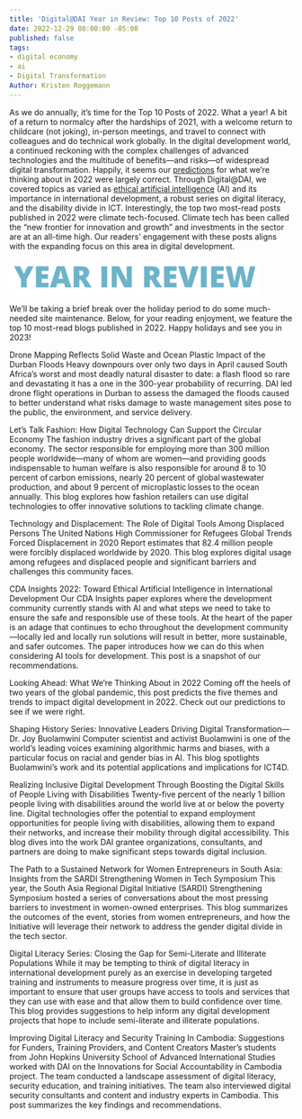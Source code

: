 ```yaml
---
title: 'Digital@DAI Year in Review: Top 10 Posts of 2022'
date: 2022-12-29 08:00:00 -05:00
published: false
tags:
- digital economy
- ai
- Digital Transformation
Author: Kristen Roggemann
---
```


As we do annually, it’s time for the Top 10 Posts of 2022. What a year! A bit of a return to normalcy after the hardships of 2021, with a welcome return to childcare (not joking), in-person meetings, and travel to connect with colleagues and do technical work globally. In the digital development world, a continued reckoning with the complex challenges of advanced technologies and the multitude of benefits—and risks—of widespread digital transformation. 
Happily, it seems our [predictions](https://dai-global-digital.com/looking-ahead-what-were-thinking-about-in-2022.html) for what we’re thinking about in 2022 were largely correct. Through Digital@DAI, we covered topics as varied as [ethical artificial intelligence](https://dai-global-digital.com/cda-insights-2022-toward-ethical-artificial-intelligence-in-international-development.html) (AI) and its importance in international development, a robust series on digital literacy, and the disability divide in ICT. Interestingly, the top two most-read posts published in 2022 were climate tech-focused. Climate tech has been called the “new frontier for innovation and growth” and investments in the sector are at an all-time high. Our readers’ engagement with these posts aligns with the expanding focus on this area in digital development. 

<!--more-->

![Screen Shot 2022-11-30 at 1.31.17 PM.png](/uploads/Screen%20Shot%202022-11-30%20at%201.31.17%20PM.png)

We’ll be taking a brief break over the holiday period to do some much-needed site maintenance. Below, for your reading enjoyment, we feature the top 10 most-read blogs published in 2022. Happy holidays and see you in 2023!

Drone Mapping Reflects Solid Waste and Ocean Plastic Impact of the Durban Floods Heavy downpours over only two days in April caused South Africa’s worst and most deadly natural disaster to date: a flash flood so rare and devastating it has a one in the 300-year probability of recurring. DAI led drone flight operations in Durban to assess the damaged the floods caused to better understand what risks damage to waste management sites pose to the public, the environment, and service delivery. 

Let’s Talk Fashion: How Digital Technology Can Support the Circular Economy The fashion industry drives a significant part of the global economy. The sector responsible for employing more than 300 million people worldwide—many of whom are women—and providing goods indispensable to human welfare is also responsible for around 8 to 10 percent of carbon emissions, nearly 20 percent of global wastewater production, and about 9 percent of microplastic losses to the ocean annually. This blog explores how fashion retailers can use digital technologies to offer innovative solutions to tackling climate change.  

Technology and Displacement: The Role of Digital Tools Among Displaced Persons The United Nations High Commissioner for Refugees Global Trends Forced Displacement in 2020 Report estimates that 82.4 million people were forcibly displaced worldwide by 2020. This blog explores digital usage among refugees and displaced people and significant barriers and challenges this community faces.  

CDA Insights 2022: Toward Ethical Artificial Intelligence in International Development Our CDA Insights paper explores where the development community currently stands with AI and what steps we need to take to ensure the safe and responsible use of these tools. At the heart of the paper is an adage that continues to echo throughout the development community—locally led and locally run solutions will result in better, more sustainable, and safer outcomes. The paper introduces how we can do this when considering AI tools for development. This post is a snapshot of our recommendations. 

Looking Ahead: What We’re Thinking About in 2022 Coming off the heels of two years of the global pandemic, this post predicts the five themes and trends to impact digital development in 2022. Check out our predictions to see if we were right.

Shaping History Series: Innovative Leaders Driving Digital Transformation—Dr. Joy Buolamwini Computer scientist and activist Buolamwini is one of the world’s leading voices examining algorithmic harms and biases, with a particular focus on racial and gender bias in AI. This blog spotlights Buolamwini’s work and its potential applications and implications for ICT4D.  

Realizing Inclusive Digital Development Through Boosting the Digital Skills of People Living with Disabilities Twenty-five percent of the nearly 1 billion people living with disabilities around the world live at or below the poverty line. Digital technologies offer the potential to expand employment opportunities for people living with disabilities, allowing them to expand their networks, and increase their mobility through digital accessibility. This blog dives into the work DAI grantee organizations, consultants, and partners are doing to make significant steps towards digital inclusion. 

The Path to a Sustained Network for Women Entrepreneurs in South Asia: Insights from the SARDI Strengthening Women in Tech Symposium This year, the South Asia Regional Digital Initiative (SARDI) Strengthening Symposium hosted a series of conversations about the most pressing barriers to investment in women-owned enterprises. This blog summarizes the outcomes of the event, stories from women entrepreneurs, and how the Initiative will leverage their network to address the gender digital divide in the tech sector. 

Digital Literacy Series: Closing the Gap for Semi-Literate and Illiterate Populations While it may be tempting to think of digital literacy in international development purely as an exercise in developing targeted training and instruments to measure progress over time, it is just as important to ensure that user groups have access to tools and services that they can use with ease and that allow them to build confidence over time. This blog provides suggestions to help inform any digital development projects that hope to include semi-literate and illiterate populations. 

Improving Digital Literacy and Security Training In Cambodia: Suggestions for Funders, Training Providers, and Content Creators Master’s students from John Hopkins University School of Advanced International Studies worked with DAI on the Innovations for Social Accountability in Cambodia project. The team conducted a landscape assessment of digital literacy, security education, and training initiatives. The team also interviewed digital security consultants and content and industry experts in Cambodia. This post summarizes the key findings and recommendations. 